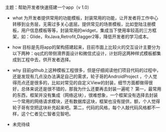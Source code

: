 
主题：帮助开发者快速搭建一个app（v 1.0）

- what    为开发者提供常用的功能模板，封装常用的功能，让开发者将工作中心转移到业务层，无需过多关心底层。提供常见的场景模板，比如登陆注册模板，用户信息模板等等，封装常用的widget，集成当下使用率较高的三方框架，如：Glide，RxJava,Retrofit,Dagger2等，降低开发者的学习成本。
- how    目标是先将app的架构搭建起来，目前市面上比较火的交互设计主要分为以下两种：qq式的带侧滑界面设计和微信式设计，计划将这两种样式模板都集成到工程中去，供开发者选择。
- why    目前github上这种模板工程很多，但是仔细阅读他们项目代码的过程中，还是发现有几点没办法满足自己的需求，轮子哥的AndroidProject ，个人觉得亮点还是很多的，比如对常见的自定义View的封装，细节方面都做得很好，总体来说还是很不错的，那我为什么还要再去封装一遍呢？ 第一，最常用的东西，框架并没有集成（网络这块），很难想象，一个框架没有选择去封装一个常用的网络请求模块，还有数据库这块，框架也没有提供，额，个人觉得轮子哥有空把这块补充起来吧。第二，代码的风格，每个人敲代码风格都不一样，这个仁者见仁智者见智吧。

- 未完待续


